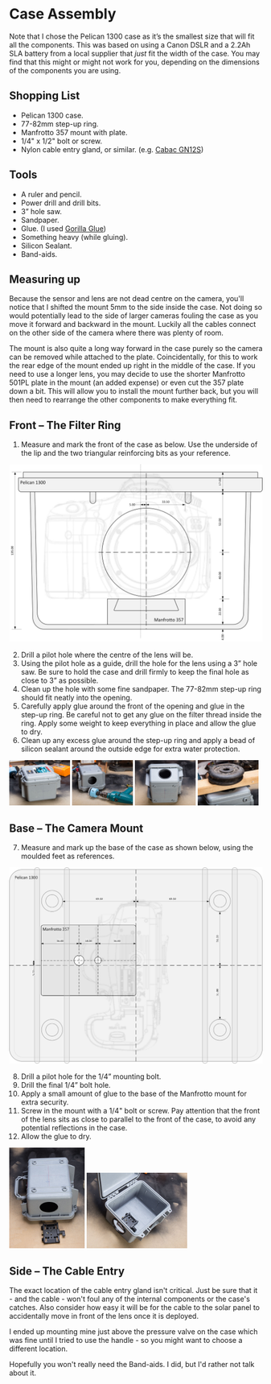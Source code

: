 # Case Assembly
Note that I chose the Pelican 1300 case as it’s the smallest size that will fit all the components. This was based on using a Canon DSLR and a 2.2Ah SLA battery from a local supplier that *just* fit the width of the case. You may find that this might or might not work for you, depending on the dimensions of the components you are using. 

## Shopping List

- Pelican 1300 case.
- 77-82mm step-up ring.
- Manfrotto 357 mount with plate.
- 1/4" x 1/2" bolt or screw.
- Nylon cable entry gland, or similar. (e.g. [Cabac GN12S](https://www.cabac.com.au/product-specs/13450510/GN12S))


## Tools
- A ruler and pencil.
- Power drill and drill bits.  
- 3” hole saw.  
- Sandpaper.  
- Glue. (I used [Gorilla Glue](http://gorillaglue.com.au/eng/products/gorilla-glue/gorilla-glue/1/540/))  
- Something heavy (while gluing).  
- Silicon Sealant.  
- Band-aids.

## Measuring up
Because the sensor and lens are not dead centre on the camera, you'll notice that I shifted the mount 5mm to the side inside the case. Not doing so would potentially lead to the side of larger cameras fouling the case as you move it forward and backward in the mount. Luckily all the cables connect on the other side of the camera where there was plenty of room.

The mount is also quite a long way forward in the case purely so the camera can be removed while attached to the plate. Coincidentally, for this to work the rear edge of the mount ended up right in the middle of the case. If you need to use a longer lens, you may decide to use the shorter Manfrotto 501PL plate in the mount (an added expense) or even cut the 357 plate down a bit. This will allow you to install the mount further back, but you will then need to rearrange the other components to make everything fit.


## Front – The Filter Ring
1. Measure and mark the front of the case as below. Use the underside of the lip and the two triangular reinforcing bits as your reference.

<img src="images/Case_Front.jpg">

2. Drill a pilot hole where the centre of the lens will be.
3. Using the pilot hole as a guide, drill the hole for the lens using a 3” hole saw. Be sure to hold the case and drill firmly to keep the final hole as close to 3” as possible. 
4. Clean up the hole with some fine sandpaper. The 77-82mm step-up ring should fit neatly into the opening.
5. Carefully apply glue around the front of the opening and glue in the step-up ring. Be careful not to get any glue on the filter thread inside the ring. Apply some weight to keep everything in place and allow the glue to dry. 
6. Clean up any excess glue around the step-up ring and apply a bead of silicon sealant around the outside edge for extra water protection.

<img src="images/IMG_3718.jpg" width="24%"> <img src="images/IMG_3737.jpg" width="24%"> <img src="images/IMG_3744.jpg" width="24%"> <img src="images/IMG_3758.jpg" width="24%">

## Base – The Camera Mount
7. Measure and mark up the base of the case as shown below, using the moulded feet as references.

<img src="images/Case_Bottom.jpg">

8. Drill a pilot hole for the 1/4” mounting bolt.
9. Drill the final 1/4” bolt hole.
10. Apply a small amount of glue to the base of the Manfrotto mount for extra security.
11. Screw in the mount with a 1/4" bolt or screw. Pay attention that the front of the lens sits as close to parallel to the front of the case, to avoid any potential reflections in the case. 
12. Allow the glue to dry.

<img src="images/IMG_3755.jpg" height="200"> <img src="images/IMG_3850.jpg" width="200">

## Side – The Cable Entry
The exact location of the cable entry gland isn't critical. Just be sure that it - and the cable - won't foul any of the internal components or the case's catches. Also consider how easy it will be for the cable to the solar panel to accidentally move in front of the lens once it is deployed.

I ended up mounting mine just above the pressure valve on the case which was fine until I tried to use the handle - so you might want to choose a different location.  

Hopefully you won't really need the Band-aids. I did, but I'd rather not talk about it.

